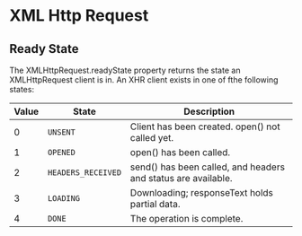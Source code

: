 # XML Http Request

## Ready State
The XMLHttpRequest.readyState property returns the state an XMLHttpRequest client is in. An XHR client exists in one of fthe following states:

| Value | State | Description |
| --- | --- | --- |
| 0 |	```UNSENT```	| Client has been created. open() not called yet. |
| 1 |	```OPENED```	| open() has been called. |
| 2 |	```HEADERS_RECEIVED``` | send() has been called, and headers and status are available. |
| 3 |	```LOADING```	| Downloading; responseText holds partial data. |
| 4	| ```DONE``` | The operation is complete. |